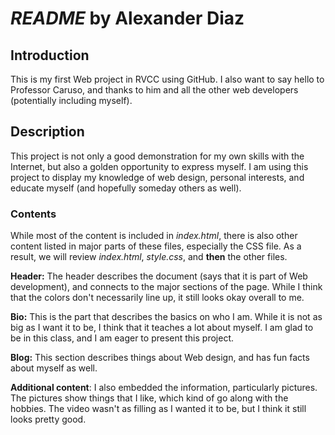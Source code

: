 # *README* by Alexander Diaz

## Introduction
This is my first Web project in RVCC using GitHub. I also want to say hello to Professor Caruso, and thanks to him and all the other web developers (potentially including myself).

## Description
This project is not only a good demonstration for my own skills with the Internet, but also a golden opportunity to express myself. I am using this project to display my knowledge of web design, personal interests, and educate myself (and hopefully someday others as well).

### Contents
While most of the content is included in *index.html*, there is also other content listed in major parts of these files, especially the CSS file. As a result, we will review *index.html*, *style.css*, and **then** the other files.

**Header:** The header describes the document (says that it is part of Web development), and connects to the major sections of the page. While I think that the colors don't necessarily line up, it still looks okay overall to me.

**Bio:** This is the part that describes the basics on who I am. While it is not as big as I want it to be, I think that it teaches a lot about myself. I am glad to be in this class, and I am eager to present this project.

**Blog:** This section describes things about Web design, and has fun facts about myself as well.

**Additional content**: I also embedded the information, particularly pictures. The pictures show things that I like, which kind of go along with the hobbies. The video wasn't as filling as I wanted it to be, but I think it still looks pretty good.

<!---
## How I Rate It
To be honest, I would give this project a(n) 8 out of 10. I could have put more work into it before the last day, but I have put in a lot of work now.
--->
